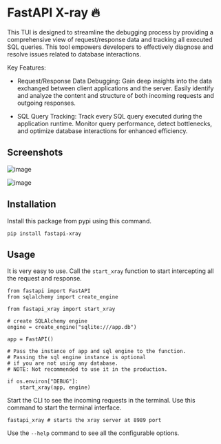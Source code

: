 # FastAPI X-ray 🔥
This TUI is designed to streamline the debugging process by providing a comprehensive view of request/response data and tracking all executed SQL queries. This tool empowers developers to effectively diagnose and resolve issues related to database interactions.

Key Features:

- Request/Response Data Debugging: Gain deep insights into the data exchanged between client applications and the server. Easily identify and analyze the content and structure of both incoming requests and outgoing responses.

- SQL Query Tracking: Track every SQL query executed during the application runtime. Monitor query performance, detect bottlenecks, and optimize database interactions for enhanced efficiency.

## Screenshots
![image](https://github.com/ropali/fastapi_xray/assets/31515245/504a8da8-f366-4f1c-ba56-cd798cb70a91)

![image](https://github.com/ropali/fastapi_xray/assets/31515245/cc1fb459-f4b3-45ff-ae66-1c5a48316f6c)

## Installation
Install this package from pypi using this command.
```
pip install fastapi-xray
```

## Usage
It is very easy to use. Call the `start_xray` function to start intercepting all the request and response.

```
from fastapi import FastAPI
from sqlalchemy import create_engine

from fastapi_xray import start_xray

# create SQLAlchemy engine
engine = create_engine("sqlite:///app.db")

app = FastAPI()

# Pass the instance of app and sql engine to the function.
# Passing the sql engine instance is optional
# if you are not using any database.
# NOTE: Not recommended to use it in the production.

if os.environ["DEBUG"]:
    start_xray(app, engine)
```

Start the CLI to see the incoming requests in the terminal. Use this command to start the terminal interface.
```
fastapi_xray # starts the xray server at 8989 port
```
Use the `--help` command to see all the configurable options.
